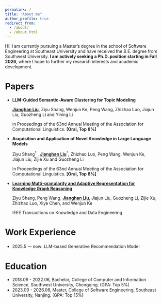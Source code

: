 ```yaml
---
permalink: /
title: "About me"
author_profile: true
redirect_from: 
  - /about/
  - /about.html
---
```

Hi! I am currently pursuing a Master’s degree in the school of Software Engineering at Southeast University and have received the B.E. degree from Southwest University. **I am actively seeking a Ph.D. position starting in Fall 2026**, where I hope to further my research interests and academic development.

Papers
======
- **LLM-Guided Semantic-Aware Clustering for Topic Modeling**

    **<u>Jianghan Liu</u>**, Ziyu Shang, Wenjun Ke, Peng Wang, Zhizhao Luo, Jiajun Liu, Guozheng Li and Yining Li
    
    In Proceedings of the 63nd Annual Meeting of the Association for Computational Linguistics. **[Oral, Top 8%]**

- **Acquisition and Application of Novel Knowledge in Large Language Models**

    Ziyu Shang<sup>* </sup>, **<u>Jianghan Liu</u>**<sup>*</sup>, Zhizhao Luo, Peng Wang, Wenjun Ke, Jiajun Liu, Zijie Xu and Guozheng Li

    In Proceedings of the 63nd Annual Meeting of the Association for Computational Linguistics. **[Oral, Top 8%]**

- [**Learning Multi-granularity and Adaptive Representation for Knowledge Graph Reasoning**](https://ieeexplore.ieee.org/abstract/document/11037276/)

    Ziyu Shang, Peng Wang, **<u>Jianghan Liu</u>**, Jiajun Liu, Guozheng Li, Zijie Xu, Zhizhao Luo, Xiye Chen, and Wenjun Ke

    IEEE Transactions on Knowledge and Data Engineering


Work Experience
======
- 2025.5 ～ now: LLM-based Generative Recommendation Model 


Education
======
- 2018.09 - 2022.06, Bachelor, College of Computer and Information Science, Southwest University, Chongqing. (GPA: Top 5%)
- 2023.09 - 2026.06, Master, College of Software Engineering, Southeast University, Nanjing. (GPA: Top 15%)